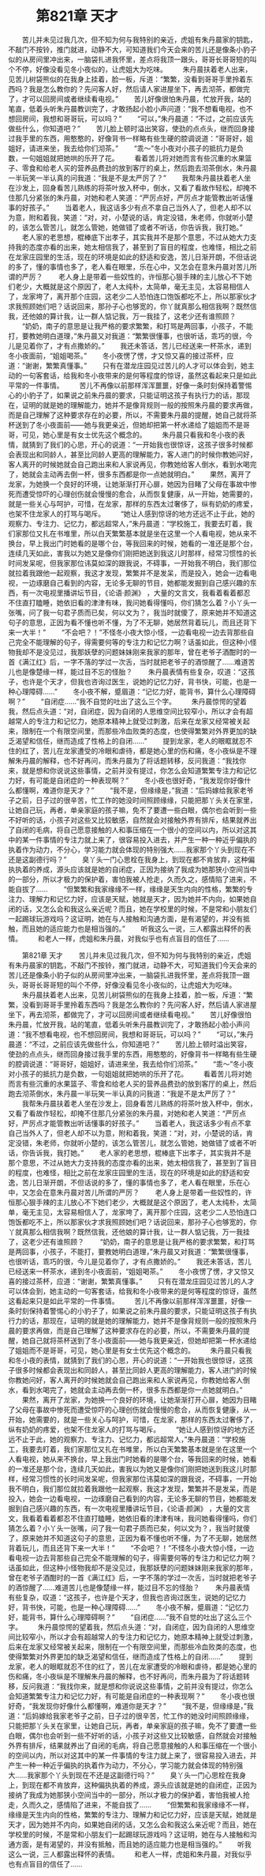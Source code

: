 # 　　第821章 天才
　　苦儿并未见过我几次，但不知为何与我特别的亲近，虎姐有朱丹晨家的钥匙，不敲门不按铃，推门就进，动静不大，可知道我们今天会来的苦儿还是像条小豹子似的从房间里冲出来，一脑袋扎进我怀里，差点将我顶一跟头，哥哥长哥哥短的叫个不停，好像没看见冬小夜似的，让虎姐大为吃味。
　　朱丹晨扶着老人出来，见苦儿树袋熊似的在我身上挂着，脸一板，斥道：“繁繁，没看到哥哥手里拎着东西吗？我是怎么教你的？先问客人好，然后请人家进屋坐下，再去沏茶，都做完了，才可以回房间或者继续看电视。”
　　苦儿好像很怕朱丹晨，忙放开我，站的笔直，低着头听朱丹晨教训完了，才敢扬起小脸小声问道：“我不想看电视，也不想回房间，我想和哥哥玩，可以吗？”
　　“可以，”朱丹晨道：“不过，之前应该先做些什么，你知道吧？”
　　苦儿脸上顿时溢出笑容，使劲的点点头，继而回身接过我手里的东西，用憨憨的，好像背书一样略有些生硬的腔调说道：“哥哥好，姐姐好，请进来坐，我去给你们沏茶。”
　　“乖～”冬小夜对小孩子的抵抗力是负数，一句姐姐就把她哄的乐开了花。
　　看着苦儿将对她而言有些沉重的水果篮子、零食和给老人买的营养品费劲的放到客厅的桌上，然后跑去沏茶倒水，朱丹晨一半玩笑一半认真的问我道：“我是不是太严厉了？”
　　我帮朱丹晨扶着老人坐在沙发上，回身看苦儿熟练的将茶叶放入杯中，倒水，又看了看故作轻松，却掩不住那几分紧张的朱丹晨，对她和老人笑道：“严厉点好，严厉点才能管教出听话懂事的好孩子。”
　　当着老人，我这话多少有点不拿自己当外人了，但老人却不以为意，附和着我，笑道：“对，对，小楚说的话，肯定没错，朱老师，你就听小楚的，该怎么管苦儿，就怎么管她，她做错了或者不听话，你告诉我，我打她。”
　　老人家的老思想，棍棒底下出孝子，其实我并不是那个意思，不过从她大力支持我的态度亦看的出来，她太相信我了，甚至到了盲目的程度，也难怪，相比之前在龙家庄园里的生活，现在的环境是如此的舒适和安逸，苦儿日渐开朗，不但话说的多了，懂的事情也多了，老人看在眼里，乐在心中，又怎会在意朱丹晨对苦儿所谓的严厉？
　　老人身上是带着一些奴性的，许恒那心狠手辣的主儿放心不下她们老少，大概就是这个原因了，老人太纯朴，太简单，毫无主见，太容易相信人了，龙家垮了，离开那个庄园，这老少二人恐怕连口饱饭都吃不上，所以那家伙才求我照顾她们吧？话说回来，那孙子心也够宽的，你丫就真那么相信我啊？既然信我，还他娘的算计我，让一群人惦记我，万一我挂了，这老少还有谁照顾？
　　“奶奶，南子的意思是让我严格的要求繁繁，和打骂是两回事，小孩子，不能打，要教她明白道理，”朱丹晨又对我道：“繁繁很懂事，也很听话，乖巧的很，今儿是见着你了，才有点撒娇的。”
　　我还未答话，苦儿已经送来一杯茶水，递到冬小夜面前，“姐姐喝茶。”
　　冬小夜愣了愣，才又惊又喜的接过茶杯，应道：“谢谢，繁繁真懂事。”
　　只有在潜龙庄园见过苦儿的人才可以体会到，她主动的一句客套话，给我和冬小夜带来的是何等程度的惊讶，虽然这看起来只是如此平常的一件事情。
　　苦儿不再像以前那样浑浑噩噩，好像一条时刻保持着警惕心的小豹子了，如果说之前朱丹晨的要求，只能证明这孩子有执行力的话，那现在，证明的就是她的理解能力，她并不是像背规则一般的按照朱丹晨的要求再做，而是自己理解了这种要求存在的必要，所以，不需要朱丹晨的提醒，她自己就将茶杯送到了冬小夜面前——她与我更亲近，但她却把第一杯水递给了姐姐而不是哥哥，可见，她心里是有女士优先这个概念的。
　　朱丹晨只看我和冬小夜的表情，就猜到了我们的心思，开心的说道：“一开始我也很惊讶，这孩子很多时候都会表现出和同龄人，甚至比同龄人更高的理解能力，客人进门的时候你教她问好，客人离开的时候她就会自己跑出来和人家说再见，你教她给客人倒水，看到水喝完了，她就会主动再去倒一杯，很多东西都是你一点她就明白。”
　　果然，离开了龙家，为她换一个良好的环境，让她渐渐打开心扉，她因为目睹了父母在事故中惨死而遭受惊吓的心理创伤就会慢慢的愈合，从而恢复健康，从一开始，她需要的，就是一些关心与呵护，可惜，在龙家，那样的东西太过奢侈了，纵有奶奶的疼爱，也架不住龙家人的打骂与喝斥。
　　“她让人感到惊讶的地方还远不止于此，她的观察力、专注力、记忆力，都远超常人，”朱丹晨道：“学校施工，我要去盯着，我们家那位又扎在书堆里，所以白天繁繁基本就是坐在这里一个人看电视，她从来不换台，早上我出门时她看的是哪个台，等我回来的时候，她看的一准还是那个台，连续几天如此，害我以为她又是像你们刚把她送到我这儿时那样，经常习惯性的长时间发呆呢，但我家那位讳莫如深的跟我说，不碍事，一开始我不明白，我们那位就拉着我跟他一起观察，我这才发现，繁繁并不是发呆，而是投入，她会一边看电视，一边琢磨自己看到的内容，无论多无聊的节目，她都能发掘到自己感兴趣的东西，有一次电视里播讲坛节目，《论语·颜渊》 ，大量的文言文，我看着看着都忍不住直打瞌睡，她依旧看的津津有味，我问她看得懂吗，你们猜怎么着？小丫头一张嘴，问了我一句君子质而已矣，何以文为？，我当时就傻了，原来她并不知道这句子的意思，正因为看不懂也听不懂，为了不无聊，她居然背着玩儿，而且还背下来一大半！”
　　“不会吧？！”不怪冬小夜大惊小怪，一边看电视一边去背那些自己完全不能理解的句子，得需要何等的专注力和记忆力啊？话虽如此，但这种小怪物我却不是没见过，我那妖孽的问题妹妹刚来我家的那年，曾在老爷子酒酣时的一首《满江红》后，一字不落的学过一次舌，当时就把老爷子的酒惊醒了……难道苦儿也是像楚缘一样，能过目不忘的怪胎？
　　朱丹晨表情有些复杂，叹道：“这孩子，也许是个天才，但我也咨询过医生，说她的记忆力好，背书快，可能，也是一种心理障碍……”
　　冬小夜不解，蹙眉道：“记忆力好，能背书，算什么心理障碍啊？”
　　“自闭症……”我不自觉的吐出了这么三个字。
　　朱丹晨惊愕的望着我，然后点头道：“对，自闭症，因为自闭的人思维空间比较窄小，所以才会有超越常人的专注力和记忆力，她原本精神上就受过刺激，后来在龙家又经常被关起来，限制在一个有限空间里，而那些冷血败类的态度，也使得繁繁对外界更加的缺乏渴望和信任，继而造成了性格上的自闭……”
　　提到龙家，老人的眼眶就忍不住的红了，苦儿在龙家遭受的冷眼和虐待，都是她心里的伤和痛，冬小夜纵是不理解朱丹晨的解释，也不好再问，而朱丹晨为了将话题转移，反问我道：“我找你来，就是想和你说说这些事情，之前并没有提过，你怎么会知道繁繁专注力和记忆力好，有可能是自闭症的一种表现啊？”
　　冬小夜也很好奇，“我发现你好像什么都懂啊，难道你是天才？”
　　“我不是，但缘缘是，”我道：“后妈嫁给我家老爷子之前，日子过的很辛苦，忙工作的她没时间照顾缘缘，只能把那丫头关在家里，让她自己玩，再者，单亲家庭的孩子嘛，免不了要遭一些白眼，偶尔也会听到一些不好听的话，小孩子对这些又比较敏感，自然就会对接触外界有排斥，结果就养出了自闭的毛病，将自己愿意接触的人和事压缩在一个很小的空间以内，所以对这其中的某一件事情的专注力就上来了，很容易投入进去，并产生一种一种近乎偏执的执着作为动力，不分心，学习能力就会体现的特别强大……我家那个丫头到现在不还是这副德行吗？”
　　臭丫头一门心思栓在我身上，到现在都不肯放弃，这种偏执执着的养成，源头应该就是她的自闭症，正因为接纳了我成为她那狭小空间当中的一部分，所以才极力的保护着，害怕我被人抢走，久而久之，感情陷了进来，不能自拔了……
　　“但繁繁和我家缘缘不一样，缘缘是天生内向的性格，繁繁的专注力、理解力和记忆力好，应该是天赋，她就是天才，因为她并不内向，如果她自闭的话，又怎么会和我这么亲近呢？而且，她在学校里的时候，不是常和小朋友们一起踢球玩游戏吗？这证明，她在与人接触和沟通方面，是有渴望的，并没有抵触，而且她的适应能力也是相当强的。”
　　听我这么一说，三人都露出释怀的表情。
　　和老人一样，虎姐和朱丹晨，对我似乎也有点盲目的信任了……

　　第821章 天才
　　苦儿并未见过我几次，但不知为何与我特别的亲近，虎姐有朱丹晨家的钥匙，不敲门不按铃，推门就进，动静不大，可知道我们今天会来的苦儿还是像条小豹子似的从房间里冲出来，一脑袋扎进我怀里，差点将我顶一跟头，哥哥长哥哥短的叫个不停，好像没看见冬小夜似的，让虎姐大为吃味。
　　朱丹晨扶着老人出来，见苦儿树袋熊似的在我身上挂着，脸一板，斥道：“繁繁，没看到哥哥手里拎着东西吗？我是怎么教你的？先问客人好，然后请人家进屋坐下，再去沏茶，都做完了，才可以回房间或者继续看电视。”
　　苦儿好像很怕朱丹晨，忙放开我，站的笔直，低着头听朱丹晨教训完了，才敢扬起小脸小声问道：“我不想看电视，也不想回房间，我想和哥哥玩，可以吗？”
　　“可以，”朱丹晨道：“不过，之前应该先做些什么，你知道吧？”
　　苦儿脸上顿时溢出笑容，使劲的点点头，继而回身接过我手里的东西，用憨憨的，好像背书一样略有些生硬的腔调说道：“哥哥好，姐姐好，请进来坐，我去给你们沏茶。”
　　“乖～”冬小夜对小孩子的抵抗力是负数，一句姐姐就把她哄的乐开了花。
　　看着苦儿将对她而言有些沉重的水果篮子、零食和给老人买的营养品费劲的放到客厅的桌上，然后跑去沏茶倒水，朱丹晨一半玩笑一半认真的问我道：“我是不是太严厉了？”
　　我帮朱丹晨扶着老人坐在沙发上，回身看苦儿熟练的将茶叶放入杯中，倒水，又看了看故作轻松，却掩不住那几分紧张的朱丹晨，对她和老人笑道：“严厉点好，严厉点才能管教出听话懂事的好孩子。”
　　当着老人，我这话多少有点不拿自己当外人了，但老人却不以为意，附和着我，笑道：“对，对，小楚说的话，肯定没错，朱老师，你就听小楚的，该怎么管苦儿，就怎么管她，她做错了或者不听话，你告诉我，我打她。”
　　老人家的老思想，棍棒底下出孝子，其实我并不是那个意思，不过从她大力支持我的态度亦看的出来，她太相信我了，甚至到了盲目的程度，也难怪，相比之前在龙家庄园里的生活，现在的环境是如此的舒适和安逸，苦儿日渐开朗，不但话说的多了，懂的事情也多了，老人看在眼里，乐在心中，又怎会在意朱丹晨对苦儿所谓的严厉？
　　老人身上是带着一些奴性的，许恒那心狠手辣的主儿放心不下她们老少，大概就是这个原因了，老人太纯朴，太简单，毫无主见，太容易相信人了，龙家垮了，离开那个庄园，这老少二人恐怕连口饱饭都吃不上，所以那家伙才求我照顾她们吧？话说回来，那孙子心也够宽的，你丫就真那么相信我啊？既然信我，还他娘的算计我，让一群人惦记我，万一我挂了，这老少还有谁照顾？
　　“奶奶，南子的意思是让我严格的要求繁繁，和打骂是两回事，小孩子，不能打，要教她明白道理，”朱丹晨又对我道：“繁繁很懂事，也很听话，乖巧的很，今儿是见着你了，才有点撒娇的。”
　　我还未答话，苦儿已经送来一杯茶水，递到冬小夜面前，“姐姐喝茶。”
　　冬小夜愣了愣，才又惊又喜的接过茶杯，应道：“谢谢，繁繁真懂事。”
　　只有在潜龙庄园见过苦儿的人才可以体会到，她主动的一句客套话，给我和冬小夜带来的是何等程度的惊讶，虽然这看起来只是如此平常的一件事情。
　　苦儿不再像以前那样浑浑噩噩，好像一条时刻保持着警惕心的小豹子了，如果说之前朱丹晨的要求，只能证明这孩子有执行力的话，那现在，证明的就是她的理解能力，她并不是像背规则一般的按照朱丹晨的要求再做，而是自己理解了这种要求存在的必要，所以，不需要朱丹晨的提醒，她自己就将茶杯送到了冬小夜面前——她与我更亲近，但她却把第一杯水递给了姐姐而不是哥哥，可见，她心里是有女士优先这个概念的。
　　朱丹晨只看我和冬小夜的表情，就猜到了我们的心思，开心的说道：“一开始我也很惊讶，这孩子很多时候都会表现出和同龄人，甚至比同龄人更高的理解能力，客人进门的时候你教她问好，客人离开的时候她就会自己跑出来和人家说再见，你教她给客人倒水，看到水喝完了，她就会主动再去倒一杯，很多东西都是你一点她就明白。”
　　果然，离开了龙家，为她换一个良好的环境，让她渐渐打开心扉，她因为目睹了父母在事故中惨死而遭受惊吓的心理创伤就会慢慢的愈合，从而恢复健康，从一开始，她需要的，就是一些关心与呵护，可惜，在龙家，那样的东西太过奢侈了，纵有奶奶的疼爱，也架不住龙家人的打骂与喝斥。
　　“她让人感到惊讶的地方还远不止于此，她的观察力、专注力、记忆力，都远超常人，”朱丹晨道：“学校施工，我要去盯着，我们家那位又扎在书堆里，所以白天繁繁基本就是坐在这里一个人看电视，她从来不换台，早上我出门时她看的是哪个台，等我回来的时候，她看的一准还是那个台，连续几天如此，害我以为她又是像你们刚把她送到我这儿时那样，经常习惯性的长时间发呆呢，但我家那位讳莫如深的跟我说，不碍事，一开始我不明白，我们那位就拉着我跟他一起观察，我这才发现，繁繁并不是发呆，而是投入，她会一边看电视，一边琢磨自己看到的内容，无论多无聊的节目，她都能发掘到自己感兴趣的东西，有一次电视里播讲坛节目，《论语·颜渊》 ，大量的文言文，我看着看着都忍不住直打瞌睡，她依旧看的津津有味，我问她看得懂吗，你们猜怎么着？小丫头一张嘴，问了我一句君子质而已矣，何以文为？，我当时就傻了，原来她并不知道这句子的意思，正因为看不懂也听不懂，为了不无聊，她居然背着玩儿，而且还背下来一大半！”
　　“不会吧？！”不怪冬小夜大惊小怪，一边看电视一边去背那些自己完全不能理解的句子，得需要何等的专注力和记忆力啊？话虽如此，但这种小怪物我却不是没见过，我那妖孽的问题妹妹刚来我家的那年，曾在老爷子酒酣时的一首《满江红》后，一字不落的学过一次舌，当时就把老爷子的酒惊醒了……难道苦儿也是像楚缘一样，能过目不忘的怪胎？
　　朱丹晨表情有些复杂，叹道：“这孩子，也许是个天才，但我也咨询过医生，说她的记忆力好，背书快，可能，也是一种心理障碍……”
　　冬小夜不解，蹙眉道：“记忆力好，能背书，算什么心理障碍啊？”
　　“自闭症……”我不自觉的吐出了这么三个字。
　　朱丹晨惊愕的望着我，然后点头道：“对，自闭症，因为自闭的人思维空间比较窄小，所以才会有超越常人的专注力和记忆力，她原本精神上就受过刺激，后来在龙家又经常被关起来，限制在一个有限空间里，而那些冷血败类的态度，也使得繁繁对外界更加的缺乏渴望和信任，继而造成了性格上的自闭……”
　　提到龙家，老人的眼眶就忍不住的红了，苦儿在龙家遭受的冷眼和虐待，都是她心里的伤和痛，冬小夜纵是不理解朱丹晨的解释，也不好再问，而朱丹晨为了将话题转移，反问我道：“我找你来，就是想和你说说这些事情，之前并没有提过，你怎么会知道繁繁专注力和记忆力好，有可能是自闭症的一种表现啊？”
　　冬小夜也很好奇，“我发现你好像什么都懂啊，难道你是天才？”
　　“我不是，但缘缘是，”我道：“后妈嫁给我家老爷子之前，日子过的很辛苦，忙工作的她没时间照顾缘缘，只能把那丫头关在家里，让她自己玩，再者，单亲家庭的孩子嘛，免不了要遭一些白眼，偶尔也会听到一些不好听的话，小孩子对这些又比较敏感，自然就会对接触外界有排斥，结果就养出了自闭的毛病，将自己愿意接触的人和事压缩在一个很小的空间以内，所以对这其中的某一件事情的专注力就上来了，很容易投入进去，并产生一种一种近乎偏执的执着作为动力，不分心，学习能力就会体现的特别强大……我家那个丫头到现在不还是这副德行吗？”
　　臭丫头一门心思栓在我身上，到现在都不肯放弃，这种偏执执着的养成，源头应该就是她的自闭症，正因为接纳了我成为她那狭小空间当中的一部分，所以才极力的保护着，害怕我被人抢走，久而久之，感情陷了进来，不能自拔了……
　　“但繁繁和我家缘缘不一样，缘缘是天生内向的性格，繁繁的专注力、理解力和记忆力好，应该是天赋，她就是天才，因为她并不内向，如果她自闭的话，又怎么会和我这么亲近呢？而且，她在学校里的时候，不是常和小朋友们一起踢球玩游戏吗？这证明，她在与人接触和沟通方面，是有渴望的，并没有抵触，而且她的适应能力也是相当强的。”
　　听我这么一说，三人都露出释怀的表情。
　　和老人一样，虎姐和朱丹晨，对我似乎也有点盲目的信任了……
